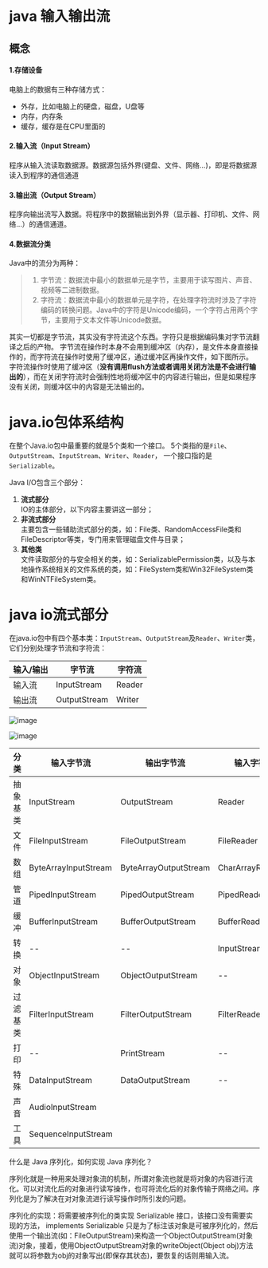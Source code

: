 # java 输入输出流

## 概念

#### 1.存储设备
电脑上的数据有三种存储方式：

- 外存，比如电脑上的硬盘，磁盘，U盘等
- 内存，内存条
- 缓存，缓存是在CPU里面的

#### 2.输入流（Input Stream）
程序从输入流读取数据源。数据源包括外界(键盘、文件、网络…)，即是将数据源读入到程序的通信通道

#### 3.输出流（Output Stream）
程序向输出流写入数据。将程序中的数据输出到外界（显示器、打印机、文件、网络…）的通信通道。

#### 4.数据流分类
Java中的流分为两种：
> 1)  字节流：数据流中最小的数据单元是字节，主要用于读写图片、声音、视频等二进制数据。  <br/>
> 2)  字符流：数据流中最小的数据单元是字符，在处理字符流时涉及了字符编码的转换问题。Java中的字符是Unicode编码，一个字符占用两个字节，主要用于文本文件等Unicode数据。

其实一切都是字节流，其实没有字符流这个东西。字符只是根据编码集对字节流翻译之后的产物。
字节流在操作时本身不会用到缓冲区（内存），是文件本身直接操作的，而字符流在操作时使用了缓冲区，通过缓冲区再操作文件，如下图所示。 
字符流操作时使用了缓冲区（**没有调用flush方法或者调用关闭方法是不会进行输出的**），而在关闭字符流时会强制性地将缓冲区中的内容进行输出，但是如果程序没有关闭，则缓冲区中的内容是无法输出的。

# java.io包体系结构
  在整个Java.io包中最重要的就是5个类和一个接口。
  5个类指的是`File`、`OutputStream`、`InputStream`、`Writer`、`Reader`，
  一个接口指的是`Serializable`。

Java I/O包含三个部分：

1. **流式部分**  <br/>
IO的主体部分，以下内容主要讲这一部分；
2. **非流式部分**  <br/>
主要包含一些辅助流式部分的类，如：File类、RandomAccessFile类和FileDescriptor等类，专门用来管理磁盘文件与目录；
3. **其他类**  <br/>
文件读取部分的与安全相关的类，如：SerializablePermission类，以及与本地操作系统相关的文件系统的类，如：FileSystem类和Win32FileSystem类和WinNTFileSystem类。


# java io流式部分

在java.io包中有四个基本类：`InputStream`、`OutputStream`及`Reader`、`Writer`类，它们分别处理字节流和字符流：

输入/输出 | 字节流 | 字符流
---|---|---
输入流 | InputStream | Reader
输出流 | OutputStream | Writer


![image](https://raw.githubusercontent.com/lanux/java-demo/master/public/img/java-IO-2.png)

![image](http://p9.pstatp.com/large/3ecb0003e4983bebb8b7)

分类 | 输入字节流 | 输出字节流 | 输入字符流 | 输出字符流
---|---|---|---|---
抽象基类 | InputStream | OutputStream | Reader | Writer
文件 | FileInputStream | FileOutputStream | FileReader | FileWriter
数组 | ByteArrayInputStream | ByteArrayOutputStream | CharArrayReader | CharArrayWriter
管道 | PipedInputStream | PipedOutputStream | PipedReader | PipedWriter
缓冲 | BufferInputStream | BufferOutputStream | BufferReader | BufferWriter
转换 | -- | -- | InputStreamReader | OutputStreamWriter
对象 | ObjectInputStream | ObjectOutputStream | -- | --
过滤基类 | FilterInputStream | FilterOutputStream | FilterReader | FilterWriter
打印 | -- | PrintStream | -- | PrintWriter
特殊 | DataInputStream | DataOutputStream | -- | --
声音 | AudioInputStream | | |
工具 | SequenceInputStream | | |
什么是 Java 序列化，如何实现 Java 序列化？

序列化就是一种用来处理对象流的机制，所谓对象流也就是将对象的内容进行流化。可以对流化后的对象进行读写操作，也可将流化后的对象传输于网络之间。序列化是为了解决在对对象流进行读写操作时所引发的问题。

序列化的实现：将需要被序列化的类实现 Serializable 接口，该接口没有需要实现的方法， implements Serializable 只是为了标注该对象是可被序列化的，然后使用一个输出流(如：FileOutputStream)来构造一个ObjectOutputStream(对象流)对象，接着，使用ObjectOutputStream对象的writeObject(Object obj)方法就可以将参数为obj的对象写出(即保存其状态)，要恢复的话则用输入流。